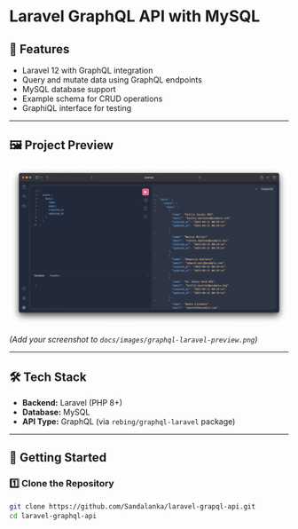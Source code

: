 # Laravel GraphQL API with MySQL


## 🧩 Features

- Laravel 12 with GraphQL integration
- Query and mutate data using GraphQL endpoints
- MySQL database support
- Example schema for CRUD operations
- GraphiQL interface for testing

---

## 🖼️ Project Preview

![Laravel GraphQL API Preview](docs/images/graphql-laravel-preview.png)

*(Add your screenshot to `docs/images/graphql-laravel-preview.png`)*

---

## 🛠️ Tech Stack

- **Backend:** Laravel (PHP 8+)
- **Database:** MySQL
- **API Type:** GraphQL (via `rebing/graphql-laravel` package)

---

## 🚀 Getting Started

### 1️⃣ Clone the Repository

```bash
git clone https://github.com/Sandalanka/laravel-grapql-api.git
cd laravel-graphql-api
